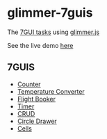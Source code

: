 # glimmer-7guis
The [7GUI tasks](https://eugenkiss.github.io/7guis/) using [glimmer.js](https://glimmerjs.com)

See the live demo [here](https://glimmer-7guis.surge.sh)

## 7GUIS
- [Counter](https://rajasgar.github.io/glimmer-7guis/counter)
- [Temperature Converter](https://rajasgar.github.io/glimmer-7guis/temperature-converter)
- [Flight Booker](https://rajasgar.github.io/glimmer-7guis/flight-booker)
- [Timer](https://rajasgar.github.io/glimmer-7guis/timer)
- [CRUD](https://rajasgar.github.io/glimmer-7guis/crud)
- [Circle Drawer](https://rajasgar.github.io/glimmer-7guis/circle-drawer)
- [Cells](https://rajasgar.github.io/glimmer-7guis/cells)
